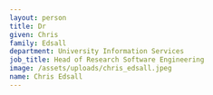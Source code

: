 ```yaml
---
layout: person
title: Dr
given: Chris
family: Edsall
department: University Information Services
job_title: Head of Research Software Engineering
image: /assets/uploads/chris_edsall.jpeg
name: Chris Edsall
---
```


